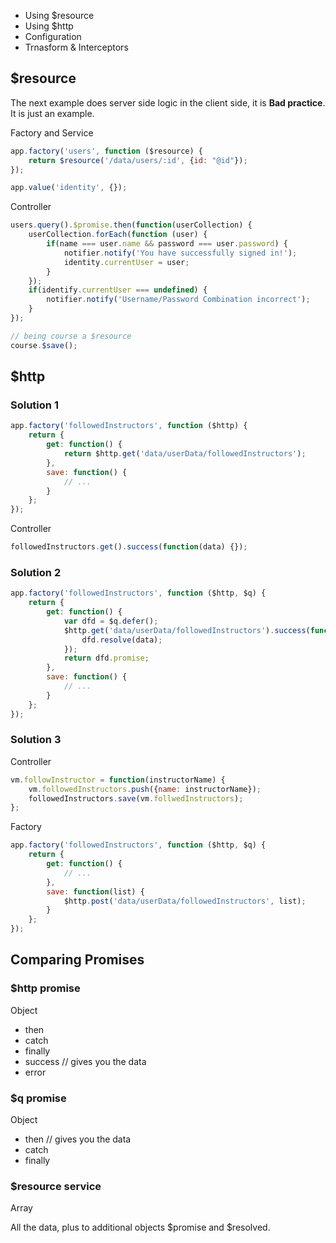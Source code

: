 - Using $resource
- Using $http
- Configuration
- Trnasform & Interceptors

## $resource

The next example does server side logic in the client side, it is **Bad practice**. It is just an example.

Factory and Service

```javascript
app.factory('users', function ($resource) {
	return $resource('/data/users/:id', {id: "@id"});
});

app.value('identity', {});
```

Controller

```javascript 
users.query().$promise.then(function(userCollection) {
	userCollection.forEach(function (user) {
		if(name === user.name && password === user.password) {
			notifier.notify('You have successfully signed in!');
			identity.currentUser = user;
		}
	});
	if(identify.currentUser === undefined) {
		notifier.notify('Username/Password Combination incorrect');
	}
});
``` 

```javascript
// being course a $resource
course.$save();
```

## $http

### Solution 1

```javascript
app.factory('followedInstructors', function ($http) {
	return {
		get: function() {
			return $http.get('data/userData/followedInstructors');
		},
		save: function() {
			// ...
		}
	};
});
```

Controller

```javascript
followedInstructors.get().success(function(data) {});
```

### Solution 2

```javascript
app.factory('followedInstructors', function ($http, $q) {
	return {
		get: function() {
			var dfd = $q.defer();
			$http.get('data/userData/followedInstructors').success(function(data) {
				dfd.resolve(data);
			});
			return dfd.promise;
		},
		save: function() {
			// ...
		}
	};
});
```

### Solution 3

Controller

```javascript
vm.followInstructor = function(instructorName) {
	vm.followedInstructors.push({name: instructorName});
	followedInstructors.save(vm.follwedInstructors);
};
```

Factory

```javascript
app.factory('followedInstructors', function ($http, $q) {
	return {
		get: function() {
			// ...
		},
		save: function(list) {
			$http.post('data/userData/followedInstructors', list);
		}
	};
});
```

## Comparing Promises

### $http promise

Object

- then
- catch
- finally
- success // gives you the data
- error

### $q promise

Object

- then // gives you the data
- catch
- finally

### $resource service

Array

All the data, plus to additional objects $promise and $resolved.

